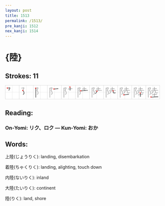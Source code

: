 ```yaml
---
layout: post
title: 1513
permalink: /1513/
pre_kanji: 1512
nex_kanji: 1514
---
```


# {陸}

## Strokes: 11

<div class="stroke"><img src="../images/E999B8.png" /></div>

## Reading:

### On-Yomi: リク、ロク &mdash; Kun-Yomi: おか

## Words:

上陸(じょうりく): landing, disembarkation

着陸(ちゃくりく): landing, alighting, touch down

内陸(ないりく): inland

大陸(たいりく): continent

陸(りく): land, shore
